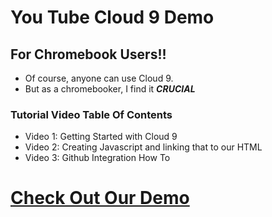 # You Tube Cloud 9 Demo
## For Chromebook Users!!
- Of course, anyone can use Cloud 9.  
- But as a chromebooker, I find it ***CRUCIAL***

### Tutorial Video Table Of Contents
- Video 1: Getting Started with Cloud 9
- Video 2: Creating Javascript and linking that to our HTML
- Video 3: Github Integration How To

# [Check Out Our Demo](https://benjaminadk.github.io/cloud9-demo/)